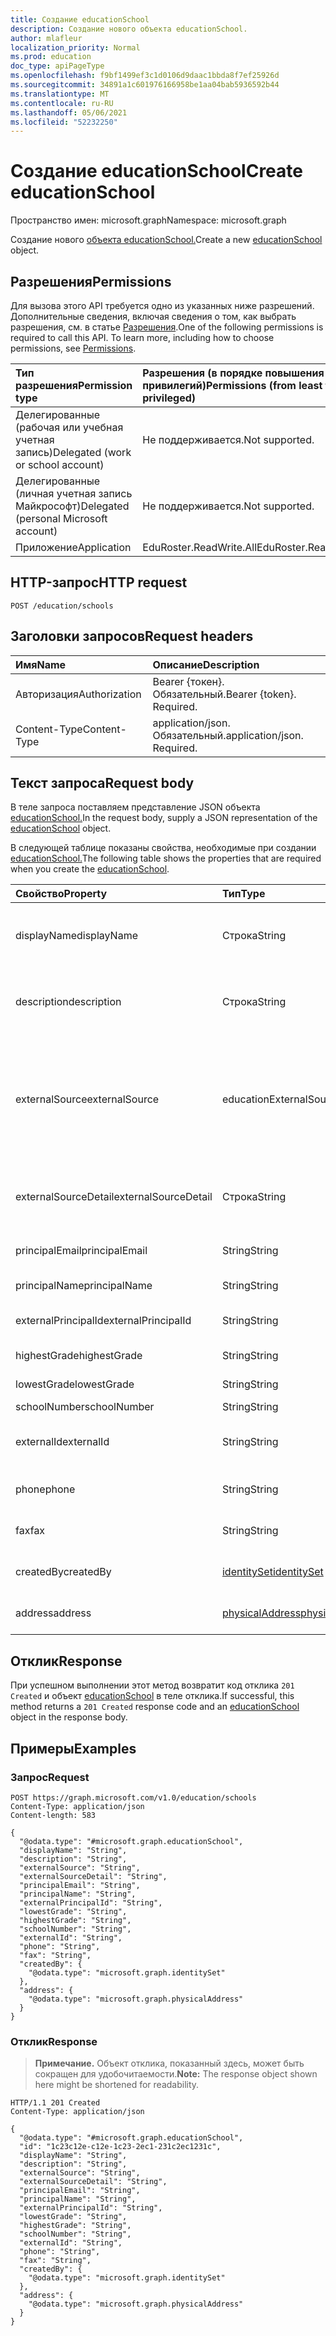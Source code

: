 ```yaml
---
title: Создание educationSchool
description: Создание нового объекта educationSchool.
author: mlafleur
localization_priority: Normal
ms.prod: education
doc_type: apiPageType
ms.openlocfilehash: f9bf1499ef3c1d0106d9daac1bbda8f7ef25926d
ms.sourcegitcommit: 34891a1c601976166958be1aa04bab5936592b44
ms.translationtype: MT
ms.contentlocale: ru-RU
ms.lasthandoff: 05/06/2021
ms.locfileid: "52232250"
---
```

# <a name="create-educationschool"></a><span data-ttu-id="6b1c3-103">Создание educationSchool</span><span class="sxs-lookup"><span data-stu-id="6b1c3-103">Create educationSchool</span></span>

<span data-ttu-id="6b1c3-104">Пространство имен: microsoft.graph</span><span class="sxs-lookup"><span data-stu-id="6b1c3-104">Namespace: microsoft.graph</span></span>

<span data-ttu-id="6b1c3-105">Создание нового [объекта educationSchool.](../resources/educationschool.md)</span><span class="sxs-lookup"><span data-stu-id="6b1c3-105">Create a new [educationSchool](../resources/educationschool.md) object.</span></span>

## <a name="permissions"></a><span data-ttu-id="6b1c3-106">Разрешения</span><span class="sxs-lookup"><span data-stu-id="6b1c3-106">Permissions</span></span>

<span data-ttu-id="6b1c3-p101">Для вызова этого API требуется одно из указанных ниже разрешений. Дополнительные сведения, включая сведения о том, как выбрать разрешения, см. в статье [Разрешения](/graph/permissions-reference).</span><span class="sxs-lookup"><span data-stu-id="6b1c3-p101">One of the following permissions is required to call this API. To learn more, including how to choose permissions, see [Permissions](/graph/permissions-reference).</span></span>

| <span data-ttu-id="6b1c3-109">Тип разрешения</span><span class="sxs-lookup"><span data-stu-id="6b1c3-109">Permission type</span></span>                        | <span data-ttu-id="6b1c3-110">Разрешения (в порядке повышения привилегий)</span><span class="sxs-lookup"><span data-stu-id="6b1c3-110">Permissions (from least to most privileged)</span></span> |
| :------------------------------------- | :------------------------------------------ |
| <span data-ttu-id="6b1c3-111">Делегированные (рабочая или учебная учетная запись)</span><span class="sxs-lookup"><span data-stu-id="6b1c3-111">Delegated (work or school account)</span></span>     | <span data-ttu-id="6b1c3-112">Не поддерживается.</span><span class="sxs-lookup"><span data-stu-id="6b1c3-112">Not supported.</span></span>                              |
| <span data-ttu-id="6b1c3-113">Делегированные (личная учетная запись Майкрософт)</span><span class="sxs-lookup"><span data-stu-id="6b1c3-113">Delegated (personal Microsoft account)</span></span> | <span data-ttu-id="6b1c3-114">Не поддерживается.</span><span class="sxs-lookup"><span data-stu-id="6b1c3-114">Not supported.</span></span>                              |
| <span data-ttu-id="6b1c3-115">Приложение</span><span class="sxs-lookup"><span data-stu-id="6b1c3-115">Application</span></span>                            | <span data-ttu-id="6b1c3-116">EduRoster.ReadWrite.All</span><span class="sxs-lookup"><span data-stu-id="6b1c3-116">EduRoster.ReadWrite.All</span></span>                     |

## <a name="http-request"></a><span data-ttu-id="6b1c3-117">HTTP-запрос</span><span class="sxs-lookup"><span data-stu-id="6b1c3-117">HTTP request</span></span>

<!-- {
  "blockType": "ignored"
}
-->

```http
POST /education/schools
```

## <a name="request-headers"></a><span data-ttu-id="6b1c3-118">Заголовки запросов</span><span class="sxs-lookup"><span data-stu-id="6b1c3-118">Request headers</span></span>

| <span data-ttu-id="6b1c3-119">Имя</span><span class="sxs-lookup"><span data-stu-id="6b1c3-119">Name</span></span>          | <span data-ttu-id="6b1c3-120">Описание</span><span class="sxs-lookup"><span data-stu-id="6b1c3-120">Description</span></span>                 |
| :------------ | :-------------------------- |
| <span data-ttu-id="6b1c3-121">Авторизация</span><span class="sxs-lookup"><span data-stu-id="6b1c3-121">Authorization</span></span> | <span data-ttu-id="6b1c3-p102">Bearer {токен}. Обязательный.</span><span class="sxs-lookup"><span data-stu-id="6b1c3-p102">Bearer {token}. Required.</span></span>   |
| <span data-ttu-id="6b1c3-124">Content-Type</span><span class="sxs-lookup"><span data-stu-id="6b1c3-124">Content-Type</span></span>  | <span data-ttu-id="6b1c3-p103">application/json. Обязательный.</span><span class="sxs-lookup"><span data-stu-id="6b1c3-p103">application/json. Required.</span></span> |

## <a name="request-body"></a><span data-ttu-id="6b1c3-127">Текст запроса</span><span class="sxs-lookup"><span data-stu-id="6b1c3-127">Request body</span></span>

<span data-ttu-id="6b1c3-128">В теле запроса поставляем представление JSON объекта [educationSchool.](../resources/educationschool.md)</span><span class="sxs-lookup"><span data-stu-id="6b1c3-128">In the request body, supply a JSON representation of the [educationSchool](../resources/educationschool.md) object.</span></span>

<span data-ttu-id="6b1c3-129">В следующей таблице показаны свойства, необходимые при создании [educationSchool.](../resources/educationschool.md)</span><span class="sxs-lookup"><span data-stu-id="6b1c3-129">The following table shows the properties that are required when you create the [educationSchool](../resources/educationschool.md).</span></span>

| <span data-ttu-id="6b1c3-130">Свойство</span><span class="sxs-lookup"><span data-stu-id="6b1c3-130">Property</span></span>             | <span data-ttu-id="6b1c3-131">Тип</span><span class="sxs-lookup"><span data-stu-id="6b1c3-131">Type</span></span>                                               | <span data-ttu-id="6b1c3-132">Описание</span><span class="sxs-lookup"><span data-stu-id="6b1c3-132">Description</span></span>                                                                                                                                                          |
| :------------------- | :------------------------------------------------- | :------------------------------------------------------------------------------------------------------------------------------------------------------------------- |
| <span data-ttu-id="6b1c3-133">displayName</span><span class="sxs-lookup"><span data-stu-id="6b1c3-133">displayName</span></span>          | <span data-ttu-id="6b1c3-134">Строка</span><span class="sxs-lookup"><span data-stu-id="6b1c3-134">String</span></span>                                             | <span data-ttu-id="6b1c3-135">Отображаемое имя учебного заведения.</span><span class="sxs-lookup"><span data-stu-id="6b1c3-135">Display name of the school.</span></span> <span data-ttu-id="6b1c3-136">Унаследованный от [educationOrganization](../resources/educationorganization.md).</span><span class="sxs-lookup"><span data-stu-id="6b1c3-136">Inherited from [educationOrganization](../resources/educationorganization.md).</span></span>                                                           |
| <span data-ttu-id="6b1c3-137">description</span><span class="sxs-lookup"><span data-stu-id="6b1c3-137">description</span></span>          | <span data-ttu-id="6b1c3-138">Строка</span><span class="sxs-lookup"><span data-stu-id="6b1c3-138">String</span></span>                                             | <span data-ttu-id="6b1c3-139">Описание учебного заведения.</span><span class="sxs-lookup"><span data-stu-id="6b1c3-139">Description of the school.</span></span> <span data-ttu-id="6b1c3-140">Унаследованный от [educationOrganization](../resources/educationorganization.md).</span><span class="sxs-lookup"><span data-stu-id="6b1c3-140">Inherited from [educationOrganization](../resources/educationorganization.md).</span></span>                                                            |
| <span data-ttu-id="6b1c3-141">externalSource</span><span class="sxs-lookup"><span data-stu-id="6b1c3-141">externalSource</span></span>       | <span data-ttu-id="6b1c3-142">educationExternalSource</span><span class="sxs-lookup"><span data-stu-id="6b1c3-142">educationExternalSource</span></span>                            | <span data-ttu-id="6b1c3-143">Источник, из которых была создана эта организация.</span><span class="sxs-lookup"><span data-stu-id="6b1c3-143">Source where this organization was created from.</span></span> <span data-ttu-id="6b1c3-144">Унаследованный от [educationOrganization](../resources/educationorganization.md).</span><span class="sxs-lookup"><span data-stu-id="6b1c3-144">Inherited from [educationOrganization](../resources/educationorganization.md).</span></span> <span data-ttu-id="6b1c3-145">Возможные значения: `sis` " вручную.</span><span class="sxs-lookup"><span data-stu-id="6b1c3-145">Possible values are: `sis`, \`manual.</span></span> |
| <span data-ttu-id="6b1c3-146">externalSourceDetail</span><span class="sxs-lookup"><span data-stu-id="6b1c3-146">externalSourceDetail</span></span> | <span data-ttu-id="6b1c3-147">Строка</span><span class="sxs-lookup"><span data-stu-id="6b1c3-147">String</span></span>                                             | <span data-ttu-id="6b1c3-148">Имя внешнего источника, из которого были созданы эти ресурсы.</span><span class="sxs-lookup"><span data-stu-id="6b1c3-148">The name of the external source this resources was generated from.</span></span>                                                                                                   |
| <span data-ttu-id="6b1c3-149">principalEmail</span><span class="sxs-lookup"><span data-stu-id="6b1c3-149">principalEmail</span></span>       | <span data-ttu-id="6b1c3-150">String</span><span class="sxs-lookup"><span data-stu-id="6b1c3-150">String</span></span>                                             | <span data-ttu-id="6b1c3-151">Адрес электронной почты директора.</span><span class="sxs-lookup"><span data-stu-id="6b1c3-151">Email address of the principal.</span></span>                                                                                                                                      |
| <span data-ttu-id="6b1c3-152">principalName</span><span class="sxs-lookup"><span data-stu-id="6b1c3-152">principalName</span></span>        | <span data-ttu-id="6b1c3-153">String</span><span class="sxs-lookup"><span data-stu-id="6b1c3-153">String</span></span>                                             | <span data-ttu-id="6b1c3-154">Имя директора.</span><span class="sxs-lookup"><span data-stu-id="6b1c3-154">Name of the principal.</span></span>                                                                                                                                               |
| <span data-ttu-id="6b1c3-155">externalPrincipalId</span><span class="sxs-lookup"><span data-stu-id="6b1c3-155">externalPrincipalId</span></span>  | <span data-ttu-id="6b1c3-156">String</span><span class="sxs-lookup"><span data-stu-id="6b1c3-156">String</span></span>                                             | <span data-ttu-id="6b1c3-157">Идентификатор директора в системе синхронизации.</span><span class="sxs-lookup"><span data-stu-id="6b1c3-157">ID of principal in syncing system.</span></span>                                                                                                                                   |
| <span data-ttu-id="6b1c3-158">highestGrade</span><span class="sxs-lookup"><span data-stu-id="6b1c3-158">highestGrade</span></span>         | <span data-ttu-id="6b1c3-159">String</span><span class="sxs-lookup"><span data-stu-id="6b1c3-159">String</span></span>                                             | <span data-ttu-id="6b1c3-160">Самый старший класс.</span><span class="sxs-lookup"><span data-stu-id="6b1c3-160">Highest grade taught.</span></span>                                                                                                                                                |
| <span data-ttu-id="6b1c3-161">lowestGrade</span><span class="sxs-lookup"><span data-stu-id="6b1c3-161">lowestGrade</span></span>          | <span data-ttu-id="6b1c3-162">String</span><span class="sxs-lookup"><span data-stu-id="6b1c3-162">String</span></span>                                             | <span data-ttu-id="6b1c3-163">Самый младший класс.</span><span class="sxs-lookup"><span data-stu-id="6b1c3-163">Lowest grade taught.</span></span>                                                                                                                                                 |
| <span data-ttu-id="6b1c3-164">schoolNumber</span><span class="sxs-lookup"><span data-stu-id="6b1c3-164">schoolNumber</span></span>         | <span data-ttu-id="6b1c3-165">String</span><span class="sxs-lookup"><span data-stu-id="6b1c3-165">String</span></span>                                             | <span data-ttu-id="6b1c3-166">Номер школы.</span><span class="sxs-lookup"><span data-stu-id="6b1c3-166">School Number.</span></span>                                                                                                                                                       |
| <span data-ttu-id="6b1c3-167">externalId</span><span class="sxs-lookup"><span data-stu-id="6b1c3-167">externalId</span></span>           | <span data-ttu-id="6b1c3-168">String</span><span class="sxs-lookup"><span data-stu-id="6b1c3-168">String</span></span>                                             | <span data-ttu-id="6b1c3-169">Идентификатор учебного заведения в системе синхронизации.</span><span class="sxs-lookup"><span data-stu-id="6b1c3-169">ID of school in syncing system.</span></span>                                                                                                                                      |
| <span data-ttu-id="6b1c3-170">phone</span><span class="sxs-lookup"><span data-stu-id="6b1c3-170">phone</span></span>                | <span data-ttu-id="6b1c3-171">String</span><span class="sxs-lookup"><span data-stu-id="6b1c3-171">String</span></span>                                             | <span data-ttu-id="6b1c3-172">Номер телефона учебного заведения.</span><span class="sxs-lookup"><span data-stu-id="6b1c3-172">Phone number of school.</span></span>                                                                                                                                              |
| <span data-ttu-id="6b1c3-173">fax</span><span class="sxs-lookup"><span data-stu-id="6b1c3-173">fax</span></span>                  | <span data-ttu-id="6b1c3-174">String</span><span class="sxs-lookup"><span data-stu-id="6b1c3-174">String</span></span>                                             | <span data-ttu-id="6b1c3-175">Номер факса учебного заведения.</span><span class="sxs-lookup"><span data-stu-id="6b1c3-175">Fax number of school.</span></span>                                                                                                                                                |
| <span data-ttu-id="6b1c3-176">createdBy</span><span class="sxs-lookup"><span data-stu-id="6b1c3-176">createdBy</span></span>            | [<span data-ttu-id="6b1c3-177">identitySet</span><span class="sxs-lookup"><span data-stu-id="6b1c3-177">identitySet</span></span>](../resources/identityset.md)         | <span data-ttu-id="6b1c3-178">Объект, который создал учебное заведение.</span><span class="sxs-lookup"><span data-stu-id="6b1c3-178">Entity who created the school.</span></span>                                                                                                                                       |
| <span data-ttu-id="6b1c3-179">address</span><span class="sxs-lookup"><span data-stu-id="6b1c3-179">address</span></span>              | [<span data-ttu-id="6b1c3-180">physicalAddress</span><span class="sxs-lookup"><span data-stu-id="6b1c3-180">physicalAddress</span></span>](../resources/physicaladdress.md) | <span data-ttu-id="6b1c3-181">Адрес учебного заведения.</span><span class="sxs-lookup"><span data-stu-id="6b1c3-181">Address of the school.</span></span>                                                                                                                                               |

## <a name="response"></a><span data-ttu-id="6b1c3-182">Отклик</span><span class="sxs-lookup"><span data-stu-id="6b1c3-182">Response</span></span>

<span data-ttu-id="6b1c3-183">При успешном выполнении этот метод возвратит код отклика `201 Created` и объект [educationSchool](../resources/educationschool.md) в теле отклика.</span><span class="sxs-lookup"><span data-stu-id="6b1c3-183">If successful, this method returns a `201 Created` response code and an [educationSchool](../resources/educationschool.md) object in the response body.</span></span>

## <a name="examples"></a><span data-ttu-id="6b1c3-184">Примеры</span><span class="sxs-lookup"><span data-stu-id="6b1c3-184">Examples</span></span>

### <a name="request"></a><span data-ttu-id="6b1c3-185">Запрос</span><span class="sxs-lookup"><span data-stu-id="6b1c3-185">Request</span></span>

<!-- {
  "blockType": "request",
  "name": "create_educationschool_from_"
}
-->

```http
POST https://graph.microsoft.com/v1.0/education/schools
Content-Type: application/json
Content-length: 583

{
  "@odata.type": "#microsoft.graph.educationSchool",
  "displayName": "String",
  "description": "String",
  "externalSource": "String",
  "externalSourceDetail": "String",
  "principalEmail": "String",
  "principalName": "String",
  "externalPrincipalId": "String",
  "lowestGrade": "String",
  "highestGrade": "String",
  "schoolNumber": "String",
  "externalId": "String",
  "phone": "String",
  "fax": "String",
  "createdBy": {
    "@odata.type": "microsoft.graph.identitySet"
  },
  "address": {
    "@odata.type": "microsoft.graph.physicalAddress"
  }
}
```

### <a name="response"></a><span data-ttu-id="6b1c3-186">Отклик</span><span class="sxs-lookup"><span data-stu-id="6b1c3-186">Response</span></span>

> <span data-ttu-id="6b1c3-187">**Примечание.** Объект отклика, показанный здесь, может быть сокращен для удобочитаемости.</span><span class="sxs-lookup"><span data-stu-id="6b1c3-187">**Note:** The response object shown here might be shortened for readability.</span></span>

<!-- {
  "blockType": "response",
  "truncated": true,
  "@odata.type": "microsoft.graph.educationSchool"
}
-->

```http
HTTP/1.1 201 Created
Content-Type: application/json

{
  "@odata.type": "#microsoft.graph.educationSchool",
  "id": "1c23c12e-c12e-1c23-2ec1-231c2ec1231c",
  "displayName": "String",
  "description": "String",
  "externalSource": "String",
  "externalSourceDetail": "String",
  "principalEmail": "String",
  "principalName": "String",
  "externalPrincipalId": "String",
  "lowestGrade": "String",
  "highestGrade": "String",
  "schoolNumber": "String",
  "externalId": "String",
  "phone": "String",
  "fax": "String",
  "createdBy": {
    "@odata.type": "microsoft.graph.identitySet"
  },
  "address": {
    "@odata.type": "microsoft.graph.physicalAddress"
  }
}
```
